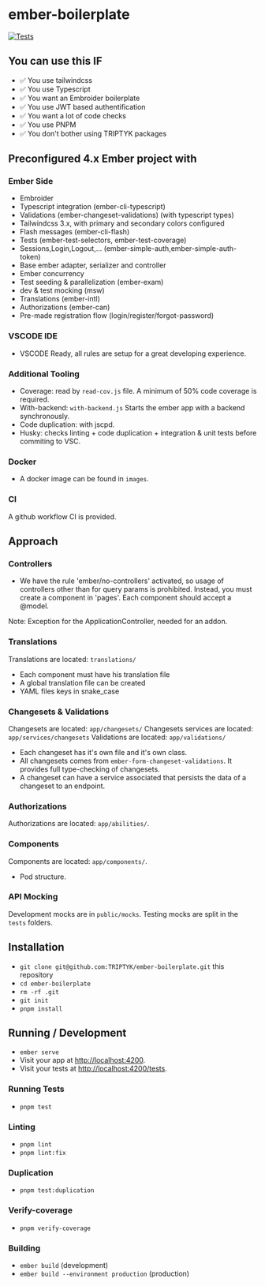 # ember-boilerplate

[![Tests](https://github.com/TRIPTYK/ember-boilerplate/actions/workflows/ci.yml/badge.svg)](https://github.com/TRIPTYK/ember-boilerplate/actions/workflows/ci.yml)

## You can use this IF

- ✅ You use tailwindcss
- ✅ You use Typescript
- ✅ You want an Embroider boilerplate
- ✅ You use JWT based authentification
- ✅ You want a lot of code checks
- ✅ You use PNPM
- ✅ You don't bother using TRIPTYK packages

## Preconfigured 4.x Ember project with

### Ember Side

- Embroider
- Typescript integration (ember-cli-typescript)
- Validations (ember-changeset-validations) (with typescript types)
- Tailwindcss 3.x, with primary and secondary colors configured
- Flash messages (ember-cli-flash)
- Tests (ember-test-selectors, ember-test-coverage)
- Sessions,Login,Logout,... (ember-simple-auth,ember-simple-auth-token)
- Base ember adapter, serializer and controller
- Ember concurrency
- Test seeding & parallelization (ember-exam)
- dev & test mocking (msw)
- Translations (ember-intl)
- Authorizations (ember-can)
- Pre-made registration flow (login/register/forgot-password)

### VSCODE IDE

- VSCODE Ready, all rules are setup for a great developing experience.

### Additional Tooling

- Coverage: read by `read-cov.js` file. A minimum of 50% code coverage is required.
- With-backend: `with-backend.js` Starts the ember app with a backend synchronously.
- Code duplication: with jscpd.
- Husky: checks linting + code duplication + integration & unit tests before commiting to VSC.

### Docker

- A docker image can be found in `images`.

### CI

A github workflow CI is provided.

## Approach

### Controllers

- We have the rule 'ember/no-controllers' activated, so usage of controllers other than for query params is prohibited. Instead, you must create a component in 'pages'. Each component should accept a @model.

Note: Exception for the ApplicationController, needed for an addon.

### Translations

Translations are located: `translations/`

- Each component must have his translation file
- A global translation file can be created
- YAML files keys in snake_case

### Changesets & Validations

Changesets are located: `app/changesets/`
Changesets services are located: `app/services/changesets`
Validations are located: `app/validations/`

- Each changeset has it's own file and it's own class.
- All changesets comes from `ember-form-changeset-validations`. It provides full type-checking of changesets.
- A changeset can have a service associated that persists the data of a changeset to an endpoint.

### Authorizations

Authorizations are located: `app/abilities/`.

### Components

Components are located: `app/components/`.

- Pod structure.

### API Mocking

Development mocks are in `public/mocks`.
Testing mocks are split in the `tests` folders.

## Installation

- `git clone git@github.com:TRIPTYK/ember-boilerplate.git` this repository
- `cd ember-boilerplate`
- `rm -rf .git`
- `git init`
- `pnpm install`

## Running / Development

- `ember serve`
- Visit your app at [http://localhost:4200](http://localhost:4200).
- Visit your tests at [http://localhost:4200/tests](http://localhost:4200/tests).

### Running Tests

- `pnpm test`

### Linting

- `pnpm lint`
- `pnpm lint:fix`

### Duplication

- `pnpm test:duplication`

### Verify-coverage

- `pnpm verify-coverage`

### Building

- `ember build` (development)
- `ember build --environment production` (production)
